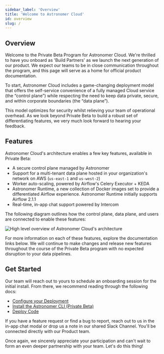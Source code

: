 ```yaml
---
sidebar_label: 'Overview'
title: 'Welcome to Astronomer Cloud'
id: overview
slug: /
---
```


## Overview

Welcome to the Private Beta Program for Astronomer Cloud. We're thrilled to have you onboard as 'Build Partners' as we launch the next generation of our product. We expect our teams to be in close communication throughout the program, and this page will serve as a home for official product documentation.

To start, Astronomer Cloud includes a game-changing deployment model that offers the self-service convenience of a fully managed Cloud service (the “control plane”) while respecting the need to keep data private, secure, and within corporate boundaries (the “data plane”).

This model optimizes for security whilst relieving your team of operational overhead. As we look beyond Private Beta to build a robust set of differentiating features, we very much look forward to hearing your feedback.

## Features

Astronomer Cloud's architecture enables a few key features, available in Private Beta:

- A secure control plane managed by Astronomer
- Support for a multi-tenant data plane hosted in your organization's network on AWS (`us-east-1` and `us-west-2`)
- Worker auto-scaling, powered by Airflow's Celery Executor + KEDA
- Astronomer Runtime, a new collection of Docker images set to provide a differentiated Airflow experience. Astronomer Runtime initially supports Airflow 2.1.1
- Real-time, in-app chat support powered by Intercom

The following diagram outlines how the control plane, data plane, and users are connected to enable these features:

<div class="text--center">
  <img src="/img/docs/architecture-overview.png" alt="High level overview of Astronomer Cloud's architecture" />
</div>

For more information on each of these features, explore the documentation links below. We will continue to make changes and release new features throughout the course of the Private Beta program with no expected disruption to your data pipelines.

## Get Started

Our team will reach out to yours to schedule an onboarding session for the initial install. From there, we recommend reading through the following docs:

- [Configure your Deployment](configure-deployment)
- [Install the Astronomer CLI (Private Beta)](install-cli)
- [Deploy Code](deploy-code)

If you have a feature request or find a bug to report, reach out to us in the in-app chat modal or drop us a note in our shared Slack Channel. You'll be connected directly with our Product team.

Once again, we sincerely appreciate your participation and can't wait to form an even deeper partnership with your team. Let's do this thing!
